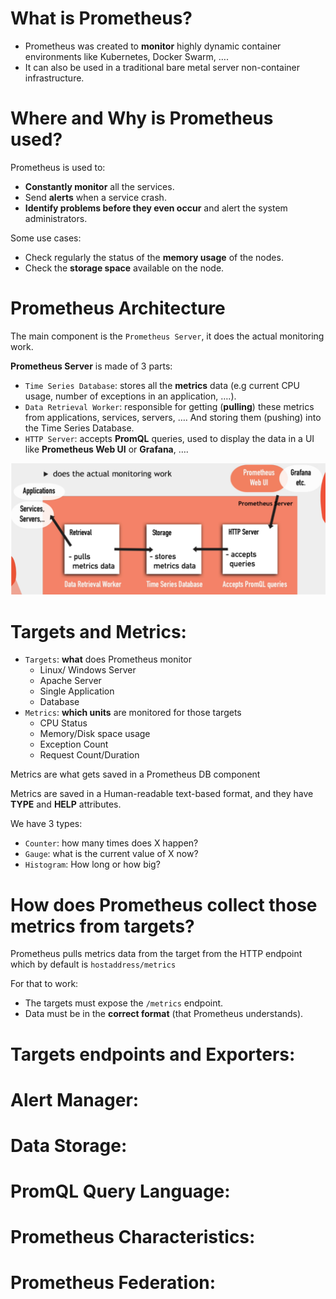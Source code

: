 # What is Prometheus?

- Prometheus was created to **monitor** highly dynamic container environments like Kubernetes, Docker Swarm, ….
- It can also be used in a traditional bare metal server non-container infrastructure.

# Where and Why is Prometheus used?

Prometheus is used to:

- **Constantly monitor** all the services.
- Send **alerts** when a service crash.
- **Identify problems before they even occur** and alert the system administrators.

Some use cases:

- Check regularly the status of the **memory usage** of the nodes.
- Check the **storage space** available on the node.

# Prometheus Architecture

The main component is the `Prometheus Server`, it does the actual monitoring work.

**Prometheus Server** is made of 3 parts:

- `Time Series Database`: stores all the **metrics** data (e.g current CPU usage, number of exceptions in an application, ….).
- `Data Retrieval Worker`: responsible for getting (**pulling**) these metrics from applications, services, servers, …. And storing them (pushing) into the Time Series Database.
- `HTTP Server`: accepts **PromQL** queries, used to display the data in a UI like **Prometheus Web UI** or **Grafana**, ….

![Alt text](./images/prom-archi.png?raw=true)

# Targets and Metrics:

- `Targets`: **what** does Prometheus monitor
  - Linux/ Windows Server
  - Apache Server
  - Single Application
  - Database
- `Metrics`: **which units** are monitored for those targets
  - CPU Status
  - Memory/Disk space usage
  - Exception Count
  - Request Count/Duration

Metrics are what gets saved in a Prometheus DB component

Metrics are saved in a Human-readable text-based format, and they have **TYPE** and **HELP** attributes.

We have 3 types:

- `Counter`: how many times does X happen?
- `Gauge`: what is the current value of X now?
- `Histogram`: How long or how big?

# How does Prometheus collect those metrics from targets?

Prometheus pulls metrics data from the target from the HTTP endpoint which by default is `hostaddress/metrics`

For that to work:

- The targets must expose the `/metrics` endpoint.
- Data must be in the **correct format** (that Prometheus understands).

# Targets endpoints and Exporters:

# Alert Manager:

# Data Storage:

# PromQL Query Language:

# Prometheus Characteristics:

# Prometheus Federation:
